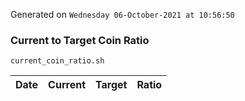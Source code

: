 Generated on `Wednesday 06-October-2021 at 10:56:50`

### Current to Target Coin Ratio
`current_coin_ratio.sh`

Date|Current|Target|Ratio
---|---|---|---
